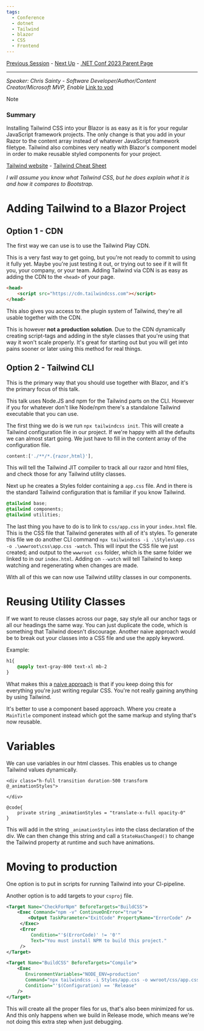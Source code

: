 ```yaml
---
tags:
  - Conference
  - dotnet
  - Tailwind
  - blazor
  - CSS
  - Frontend
---
```

[Previous Session](Spatial%20Data%20with%20Entity%20Framework%20Core%20and%20.NET%20MAUI.md) - [Next Up](Blazor-testing%20from%20A%20to%20Z.md) - [.NET Conf 2023 Parent Page](../README.md)

---
_Speaker: Chris Sainty - Software Developer/Author/Content Creator/Microsoft MVP, Enable_
[Link to vod](https://www.youtube.com/watch?v=QIdedo8iI4Y)

>[!note]
>### Summary
>Installing Tailwind CSS into your Blazor is as easy as it is for your regular JavaScript framework projects. The only change is that you add in your Razor to the content array instead of whatever JavaScript framework filetype. Tailwind also combines very neatly with Blazor's component model in order to make reusable styled components for your project. 

[Tailwind website](https://tailwindcss.com/) - [Tailwind Cheat Sheet](https://nerdcave.com/tailwind-cheat-sheet) 

_I will assume you know what Tailwind CSS, but he does explain what it is and how it compares to Bootstrap._
# Adding Tailwind to a Blazor Project 
## Option 1 - CDN
The first way we can use is to use the Tailwind Play CDN. 

This is a very fast way to get going, but you're not ready to commit to using it fully yet. Maybe you're just testing it out, or trying out to see if it will fit you, your company, or your team. Adding Tailwind via CDN is as easy as adding the CDN to the `<head>` of your page.

```html
<head>
	<script src="https://cdn.tailwindcss.com"></script>
</head>
```

This also gives you access to the plugin system of Tailwind, they're all usable together with the CDN. 

This is however **not a production solution**. Due to the CDN dynamically creating script-tags and adding in the style classes that you're using that way it won't scale properly. It's great for starting out but you will get into pains sooner or later using this method for real things.
## Option 2 - Tailwind CLI
This is the primary way that you should use together with Blazor, and it's the primary focus of this talk. 

This talk uses Node.JS and npm for the Tailwind parts on the CLI. However if you for whatever don't like Node/npm there's a standalone Tailwind executable that you can use. 

The first thing we do is we run `npx tailwindcss init`. This will create a Tailwind configuration file in our project. If we're happy with all the defaults we can almost start going. We just have to fill in the content array of the configuration file. 

```js
content:['./**/*.{razor,html}'],
```

This will tell the Tailwind JIT compiler to track all our razor and html files, and check those for any Tailwind utility classes.

Next up he creates a Styles folder containing a `app.css` file. And in there is the standard Tailwind configuration that is familiar if you know Tailwind.

```css
@tailwind base;
@tailwind components;
@tailwind utilities;
```

The last thing you have to do is to link to `css/app.css` in your `index.html` file. This is the CSS file that Tailwind generates with all of it's styles. To generate this file we do another CLI command
`npx tailwindcss -i .\Styles\app.css -o .\wwwroot\css\app.css -watch`. This will input the CSS file we just created; and output to the `wwwroot css` folder, which is the same folder we linked to in our `index.html`. Adding on `--watch` will tell Tailwind to keep watching and regenerating when changes are made.

With all of this we can now use Tailwind utility classes in our components. 
# Reusing Utility Classes
If we want to reuse classes across our page, say style all our anchor tags or all our headings the same way. You can just duplicate the code, which is something that Tailwind doesn't discourage. Another naive approach would be to break out your classes into a CSS file and use the apply keyword. 

Example:
```css
h1{
	@apply text-gray-800 text-xl mb-2
}
```

What makes this a [naive approach](https://tailwindcss.com/docs/reusing-styles#avoiding-premature-abstraction) is that if you keep doing this for everything you're just writing regular CSS. You're not really gaining anything by using Tailwind.

It's better to use a component based approach. Where you create a `MainTitle` component instead which got the same markup and styling that's now reusable. 
# Variables
We can use variables in our html classes. This enables us to change Tailwind values dynamically.
```razor
<div class="h-full transition duration-500 transform @_animationStyles">
	
</div>

@code{
	private string _animationStyles = "translate-x-full opacity-0"
}
```
This will add in the string `_animationStyles` into the class declaration of the div. We can then change this string and call a `StateHasChanged()` to change the Tailwind property at runtime and such have animations.
# Moving to production
One option is to put in scripts for running Tailwind into your CI-pipeline.

Another option is to add targets to your `csproj` file.

```xml
<Target Name="CheckForNpm" BeforeTargets="BuildCSS">
	<Exec Command="npm -v" ContinueOnError="true">
		<Output TaskParameter="ExitCode" PropertyName="ErrorCode" />
	 </Exec>
	 <Error 
		 Condition="'$(ErrorCode)' != '0'" 
		 Text="You must install NPM to build this project." 
	 />
</Target>

<Target Name="BuildCSS" BeforeTargets="Compile">
	<Exec 
	   EnvironmentVariables="NODE_ENV=production"
	   Command="npx tailwindcss -i Styles/app.css -o wwroot/css/app.css --minify"
	   Condition="'$(Configuration) == 'Release" 
	/>
</Target>
```

This will create all the proper files for us, that's also been minimized for us. And this only happens when we build in Release mode, which means we're not doing this extra step when just debugging.
